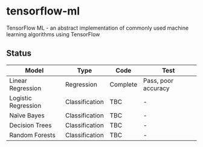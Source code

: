 # tensorflow-ml

TensorFlow ML - an abstract implementation of commonly used machine learning algorithms using TensorFlow

## Status

| Model               | Type           | Code     | Test                |
| ------------------- | -------------- | -------- | ------------------- |
| Linear Regression   | Regression     | Complete | Pass, poor accuracy |
| Logistic Regression | Classification | TBC      | -                   |
| Naïve Bayes        | Classification | TBC      | -                   |
| Decision Trees      | Classification | TBC      | -                   |
| Random Forests      | Classification | TBC      | -                   |

